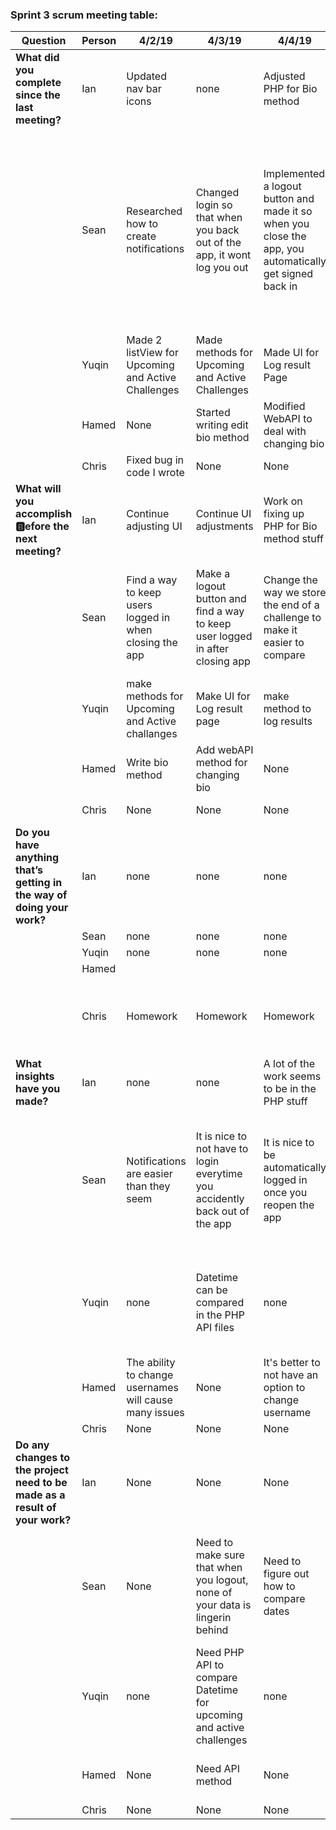 ### Sprint 3 scrum meeting table:

|Question |	Person |4/2/19|4/3/19|4/4/19|4/5/19|4/7/19|4/8/19|4/9/19|4/10/19|4/11/19|4/12/19|
----------|--------|------|------|------|------|------|------|------|-------|-------|-------|
|**What did you complete since the last meeting?**|	Ian | Updated nav bar icons | none | Adjusted PHP for Bio method | Adjusted App code for Bio Edit method | none | none | Worked on adjusting the php of team joining | Continued working on adjusting the PHP of teams | Continued working on adjusting the PHP and app code | Filling the small gaps within the project (UI/PHP/Java) |
||  Sean	| Researched how to create notifications | Changed login so that when you back out of the app, it wont log you out | Implemented a logout button and made it so when you close the app, you automatically get signed back in|Changed duration to endDate when creating a challenge|Got a notification to appear on the screen|Got a notification to show up when a challenge is joined|Got a notification to show up when a challenge started| Got a repeating notification to show up after joining a challenge| Got repeating notifications to show up once a team is created and Created a new notification challenge and receiver for notifying the athlete that a challenge has started | Tested the notifications to make sure everything works properly|
||	Yuqin | Made 2 listView for Upcoming and Active Challenges| Made methods for Upcoming and Active Challenges | Made UI for Log result Page | Made method to Log results | made UI for History | made method for History | made UI for Individual Leader Boards | made method for Individual Leader Boards| made UI for Team leaderBoard | made method for Team leaderboard |
||	Hamed	|None|Started writing edit bio method|Modified WebAPI to deal with changing bio|None|Started writing PHP for edit Bio|None|Modified profile page|None|None|Tried to fix PHP to modify bios|
||	Chris	|Fixed bug in code I wrote|None|None|None|None|None|None|None|None|None|
|**What will you accomplish :b:efore the next meeting?**	|Ian| Continue adjusting UI | Continue UI adjustments | Work on fixing up PHP for Bio method stuff | work on fixing up code for Bio method stuff | none | Continue adjusting Php | continuing adjusting php | continue adjusting PHP and App code | continue adjusting App code | continue adjusting PHP and App code |
||  Sean	| Find a way to keep users logged in when closing the app | Make a logout button and find a way to keep user logged in after closing app| Change the way we store the end of a challenge to make it easier to compare | Find out how to create a notification| Create a notification for when a challenge is joined| Create a notification for challenge start| Make a repeating notification| Make a repeating notification that reminds the user to log their activities at 8pm every day | Make sure everyhting works | Find a way to cancel the notifications after a challenge has ended|
||	Yuqin | make methods for Upcoming and Active challanges| Make UI for Log result page | make method to log results | make UI for History | make method for History | make UI for Individual Leader Boards | make method for Individual Leader Boards | make UI for Team leaderboard | make method for Team leaderboar | Test all methods |
||	Hamed	|Write bio method|Add webAPI method for changing bio|None|None|Finish PHP code|None|Fix profile page layouy|None|Fix PHP|Fix PHP|
||	Chris	|None|None|None|None|None|None|None|None|None|Work on presentation|
|**Do you have anything that’s getting in the way of doing your work?**|	Ian | none|none|none|none|none|none|none|none|none|none|none|
||  Sean	| none|none|none|none|none|none|none|none|none|none|none|
||	Yuqin | none|none|none|none|none|none|none|none|none|none|none|
||	Hamed	|
||	Chris	|Homework|Homework|Homework|Homework|Computer that can run Android studio needs to be fixed|No computer|No computer|No computer|No computer|Homework/no computer|
|**What insights have you made?**|	Ian | none | none | A lot of the work seems to be in the PHP stuff | none | none | none | none | none | none | none |
||  Sean	| Notifications are easier than they seem|It is nice to not have to login everytime you accidently back out of the app| It is nice to be automatically logged in once you reopen the app| Notifications are harder to implement then they seem since they dont always work how you think they will| Notifications dont show up when you expect them too for some reason|Getting a notification to go off when a challenge started was much easier than I thought it would be|Repeating notifications are much harder than normal nottifications since you need a whole new class to make it work|Getting a notification to appear exactly when you want it to is basically impossible becuase of the way android treats them|Even if the app is closed, notifications will still show up for your app automatically which is very nice|Testing notifications takes a lot of time|
||	Yuqin |none|Datetime can be compared in the PHP API files|none|none|Need new table for Log results|Date stamps can be created in the PHP API to store Log Date|MySql allows you to sort a column either ASC or DESC, useful for leaderboards| Leaderboards needs to be sorted ASC or DESC depending on the challenge Activity | Team leaderboards can be tricky, need to take average result of the whole team|none|
||	Hamed	|The ability to change usernames will cause many issues|None|It's better to not have an option to change username|API methods are complicated|None|Modifying a value in the DB is very complex|None|PHP is hard|None|Our app looks good|
||	Chris	|None|None|None|None|None|None|None|None|None|None|
|**Do any changes to the project need to be made as a result of your work?**|Ian |None|None|None|None|None|None|None|None|None|None|
||  Sean	|None|Need to make sure that when you logout, none of your data is lingerin behind|Need to figure out how to compare dates|Need to make notifications appear at the right time|Need to make a notification appear anytime creates a team| Need to make a notification for when a challenge starts| Need to figure out how to make a repeating notif | Need to create a repeating notification whenever someone joins or creates a team| Need to make sure everything works properly| Need to figure out how to end the repeating notifications|
||	Yuqin |none|Need PHP API to compare Datetime for upcoming and active challenges|none|none|Need a new Table in Database for Log|Need a new Class to hold Log Results and Information|Need PHP API to check is Result is NULL or NOT|none|none|none|
||	Hamed	|None|Need API method|None|Need PHP for editing bio|None|Need to add bio column to table in DB|None|None|None|None|
||	Chris	|None|None|None|None|None|None|None|None|None|None|
